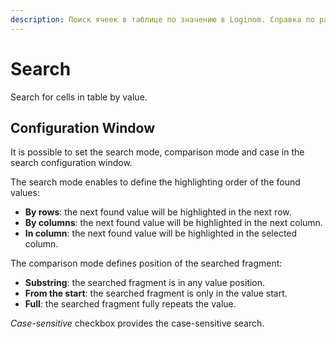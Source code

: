 ```yaml
---
description: Поиск ячеек в таблице по значению в Loginom. Справка по работе с окном поиска в таблицах. Настройка режимов поиска (по строкам/по столбцам), сравнения, учета регистра.
---
```

# Search

Search for cells in table by value.

## Configuration Window

It is possible to set the search mode, comparison mode and case in the search configuration window.

The search mode enables to define the highlighting order of the found values:

* **By rows**: the next found value will be highlighted in the next row.
* **By columns**: the next found value will be highlighted in the next column.
* **In column**: the next found value will be highlighted in the selected column.

The comparison mode defines position of the searched fragment:

* **Substring**: the searched fragment is in any value position.
* **From the start**: the searched fragment is only in the value start.
* **Full**: the searched fragment fully repeats the value.

*Case-sensitive* checkbox provides the case-sensitive search.
